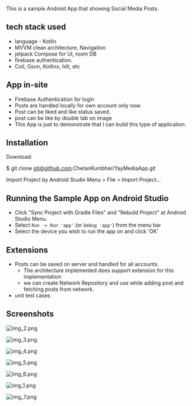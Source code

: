 
This is a sample Android App that showing Social Media Posts.

## tech stack used 
* language - Kotlin 
* MVVM clean architecture, Navigation
* jetpack Compose for UI, room DB
* firebase authentication.
* Coil, Gson, Kotlinx, hilt, etc

## App in-site

* Firebase Authentication for login
* Posts are handled locally for own account only now.
* Post can be liked and like status saved.
* post can be like by double tab on image
* This App is just to demonstrate that I can build this type of application. 

## Installation
Download:

$ git clone git@github.com:ChetanKumbhar/YayMediaApp.git

Import Project by Android Studio Menu > File > Import Project...

## Running the Sample App on Android Studio

* Click "Sync Project with Gradle Files" and "Rebuild Project" at Android Studio Menu.
* Select `Run -> Run 'app'` (or `Debug 'app'`) from the menu bar
* Select the device you wish to run the app on and click 'OK'


## Extensions
* Posts can be saved on server and handled for all accounts.
    - The architecture implemented does support extension for this implementation
    - we can create Network Repository and use while adding post and fetching posts from network. 
* unit test cases


## Screenshots

![img_2.png](img_2.png)

![img_3.png](img_3.png)

![img_4.png](img_4.png)

![img_5.png](img_5.png)

![img_6.png](img_6.png)

![img_1.png](img_1.png)

![img_7.png](img_7.png)



